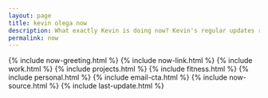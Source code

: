 ```yaml
---
layout: page
title: kevin olega now
description: What exactly Kevin is doing now? Kevin's regular updates regularly.
permalink: now
---
```

{% include now-greeting.html %}
{% include now-link.html %}
{% include work.html %}
{% include projects.html %}
{% include fitness.html %}
{% include personal.html %}
{% include email-cta.html %}
{% include now-source.html %}
{% include last-update.html %}